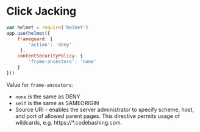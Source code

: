 # Click Jacking

```javascript
var helmet = require('helmet')
app.use(helmet({
    frameguard: { 
        'action': 'deny'
     },
    contentSecurityPolicy: { 
        'frame-ancestors': 'none' 
    }
})) 
```

Value for `frame-ancestors`:

* `none` is the same as DENY
* `self` is the same as SAMEORIGIN
* Source URI - enables the server administrator to specify scheme, host, and port of allowed parent pages. This directive permits usage of wildcards, e.g. https://\*.codebashing.com.

